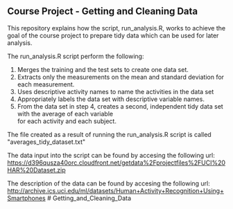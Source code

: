 ## Course Project - Getting and Cleaning Data

This repository explains how the script, run_analysis.R, works to achieve the goal of the course project to prepare tidy data which can be used for later analysis.  

The run_analysis.R script perform the following:

1. Merges the training and the test sets to create one data set.
2. Extracts only the measurements on the mean and standard deviation for each measurement. 
3. Uses descriptive activity names to name the activities in the data set
4. Appropriately labels the data set with descriptive variable names. 
5. From the data set in step 4, creates a second, independent tidy data set with the average of each variable  
   for each activity and each subject.
   
The file created as a result of running the run_analysis.R script is called "averages_tidy_dataset.txt"

The data input into the script can be found by accesing the following url:
https://d396qusza40orc.cloudfront.net/getdata%2Fprojectfiles%2FUCI%20HAR%20Dataset.zip 

The description of the data can be found by accesing the following url:
http://archive.ics.uci.edu/ml/datasets/Human+Activity+Recognition+Using+Smartphones # Getting_and_Cleaning_Data
